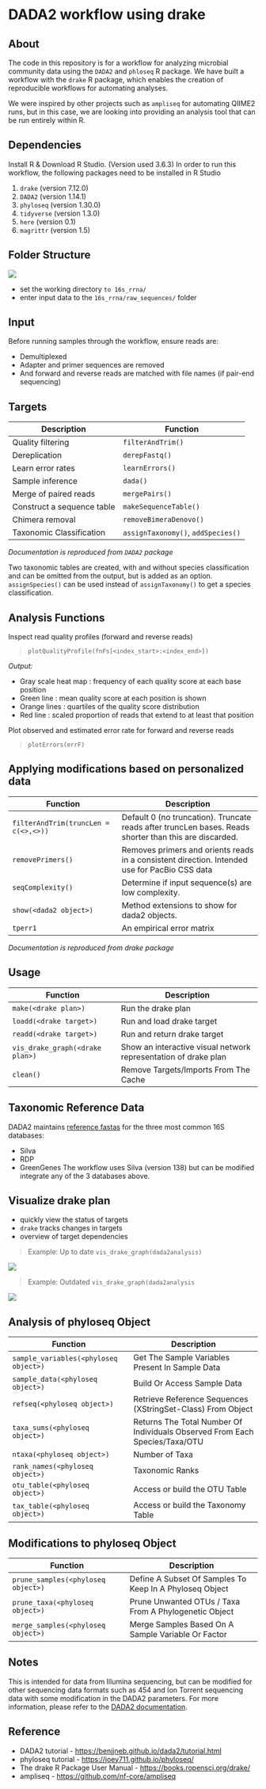 # DADA2 workflow using drake

## About

The code in this repository is for a workflow for analyzing microbial community data using the `DADA2` and `phloseq` R package. We have built a workflow with the `drake` R package, which enables the creation of reproducible workflows for automating analyses.

We were inspired by other projects such as `ampliseq` for automating QIIME2 runs, but in this case, we are looking into providing an analysis tool that can be run entirely within R.

## Dependencies

Install R & Download R Studio. (Version used 3.6.3)
In order to run this workflow, the following packages need to be installed in R Studio

1. `drake`		    (version 7.12.0)
2. `DADA2`		    (version 1.14.1)
3. `phyloseq`     (version 1.30.0)
4. `tidyverse`	  (version 1.3.0)
5. `here`		      (version 0.1)
6. `magrittr`    	(version 1.5)

## Folder Structure

![](folder_structure_380.png)

* set the working directory `to 16s_rrna/`
* enter input data to the `16s_rrna/raw_sequences/` folder 

## Input
Before running samples through the workflow, ensure reads are:
* Demultiplexed
* Adapter and primer sequences are removed
* And forward and reverse reads are matched with file names (if pair-end sequencing) 

## Targets

| Description        | Function          |
| ------------------ | ------------------|
| Quality filtering  | `filterAndTrim()` |
| Dereplication      | `derepFastq()` |
| Learn error rates  | `learnErrors()` |
| Sample inference	 | `dada()` |
| Merge of paired reads	| `mergePairs()` |
| Construct a sequence table |	`makeSequenceTable()` |
| Chimera removal	| `removeBimeraDenovo()` |
| Taxonomic Classification	| `assignTaxonomy()`, `addSpecies()`|

*Documentation is reproduced from `DADA2` package*

Two taxonomic tables are created, with and without species classification and can be omitted from the output, but is added as an option. `assignSpecies()` can be used instead of `assignTaxonomy()` to get a species classification. 

## Analysis Functions

Inspect read quality profiles (forward and reverse reads)
> `plotQualityProfile(fnFs[<index_start>:<index_end>])`

*Output:*
* Gray scale heat map : frequency of each quality score at each base position
* Green line : mean quality score at each position is shown
* Orange lines : quartiles of the quality score distribution
* Red line : scaled proportion of reads that extend to at least that position

Plot observed and estimated error rate for forward and reverse reads
> `plotErrors(errF)`

## Applying modifications based on personalized data
|  Function       |   Description    |
|-------- |-------|
|`filterAndTrim(truncLen = c(<>,<>))` | Default 0 (no truncation). Truncate reads after truncLen bases. Reads shorter than this are discarded.|
|`removePrimers()` |	Removes primers and orients reads in a consistent direction. Intended use for PacBio CSS data|
|`seqComplexity()` | Determine if input sequence(s) are low complexity.|
|`show(<dada2 object>)`	| Method extensions to show for dada2 objects.|
|`tperr1`	| An empirical error matrix|

*Documentation is reproduced from drake package*

## Usage
| Function  | Description  |
|---|---|
|`make(<drake plan>)`	| Run the drake plan |
|`loadd(<drake target>)` |	Run and load drake target |
|`readd(<drake target>)` |	Run and return drake target |
|`vis_drake_graph(<drake plan>)` |	Show an interactive visual network representation of drake plan |
|`clean()` |	Remove Targets/Imports From The Cache |

## Taxonomic Reference Data 

DADA2 maintains [reference fastas](https://benjjneb.github.io/dada2/training.html) for the three most common 16S databases:  
* Silva  
* RDP 
* GreenGenes 
The workflow uses Silva (version 138) but can be modified integrate any of the 3 databases above. 

## Visualize drake plan
* quickly view the status of targets
* `drake` tracks changes in targets
* overview of target dependencies

> Example: Up to date `vis_drake_graph(dada2analysis)`

![](/16s_rrna/vis_drake_graph.png)


> Example: Outdated `vis_drake_graph(dada2analysis`

![](/16s_rrna/vis_drake_graph_outdated.png)

## Analysis of phyloseq Object 

| Function | Description |
|----------|-------------|
| `sample_variables(<phyloseq object>)` | Get The Sample Variables Present In Sample Data |
| `sample_data(<phyloseq object>)`      | Build Or Access Sample Data |
| `refseq(<phyloseq object>)`           | Retrieve Reference Sequences (XStringSet-Class) From Object |
| `taxa_sums(<phyloseq object>)`        | Returns The Total Number Of Individuals Observed From Each Species/Taxa/OTU |
| `ntaxa(<phyloseq object>)`            | Number of Taxa |
| `rank_names(<phyloseq object>)`       | Taxonomic Ranks |
| `otu_table(<phyloseq object>)`        | Access or build the OTU Table |
| `tax_table(<phyloseq object>)`        | Access or build the Taxonomy Table |

## Modifications to phyloseq Object 

| Function | Description |
|----------|-------------|
| `prune_samples(<phyloseq object>)` | Define A Subset Of Samples To Keep In A Phyloseq Object |
| `prune_taxa(<phyloseq object>)` | Prune Unwanted OTUs / Taxa From A Phylogenetic Object |
| `merge_samples(<phyloseq object>)` | Merge Samples Based On A Sample Variable Or Factor |

## Notes
This is intended for data from Illumina sequencing, but can be modified for other sequencing data formats such as 454 and Ion Torrent sequencing data with some modification in the DADA2 parameters. For more information, please refer to the [DADA2 documentation](https://www.bioconductor.org/packages/release/bioc/manuals/dada2/man/dada2.pdf). 

## Reference
* DADA2 tutorial - https://benjjneb.github.io/dada2/tutorial.html
* phyloseq tutorial - https://joey711.github.io/phyloseq/
* The drake R Package User Manual -	https://books.ropensci.org/drake/
* ampliseq - https://github.com/nf-core/ampliseq
